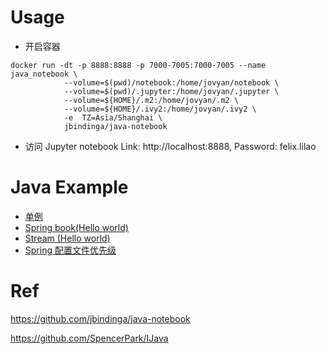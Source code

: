 # Usage

* 开启容器

```
docker run -dt -p 8888:8888 -p 7000-7005:7000-7005 --name java_notebook \
            --volume=$(pwd)/notebook:/home/jovyan/notebook \
            --volume=$(pwd)/.jupyter:/home/jovyan/.jupyter \
            --volume=${HOME}/.m2:/home/jovyan/.m2 \
            --volume=${HOME}/.ivy2:/home/jovyan/.ivy2 \
            -e  TZ=Asia/Shanghai \
            jbindinga/java-notebook

```

* 访问 Jupyter notebook
Link:  http://localhost:8888,  Password: felix.lilao




# Java Example
* [单例](./notebook/singleton.ipynb)
* [Spring book(Hello world)](./notebook/springboot_tomcat.ipynb)
* [Stream (Hello world)](./notebook/stream.ipynb)
* [Spring 配置文件优先级](./notebook/springboot_conf_priority.ipynb)



# Ref

https://github.com/jbindinga/java-notebook

https://github.com/SpencerPark/IJava
